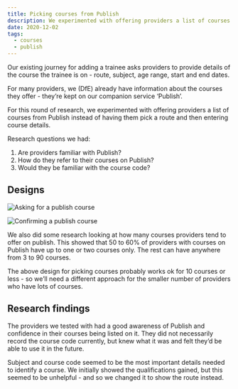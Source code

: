 ```yaml
---
title: Picking courses from Publish
description: We experimented with offering providers a list of courses from Publish instead of having them pick a route and then entering course details
date: 2020-12-02
tags:
  - courses
  - publish
---
```


Our existing journey for adding a trainee asks providers to provide details of the course the trainee is on - route, subject, age range, start and end dates.

For many providers, we (DfE) already have information about the courses they offer - they’re kept on our companion service ‘Publish’.

For this round of research, we experimented with offering providers a list of courses from Publish instead of having them pick a route and then entering course details.

Research questions we had:

1. Are providers familiar with Publish?
2. How do they refer to their courses on Publish?
3. Would they be familiar with the course code?

## Designs

![Asking for a publish course](asking-for-a-publish-course.png "Asking for a publish course")

![Confirming a publish course](confirming-a-publish-course.png "Confirming a publish course")

We also did some research looking at how many courses providers tend to offer on publish. This showed that 50 to 60% of providers with courses on Publish have up to one or two courses only. The rest can have anywhere from 3 to 90 courses.

The above design for picking courses probably works ok for 10 courses or less - so we’ll need a different approach for the smaller number of providers who have lots of courses.

## Research findings

The providers we tested with had a good awareness of Publish and confidence in their courses being listed on it. They did not necessarily record the course code currently, but knew what it was and felt they’d be able to use it in the future.

Subject and course code seemed to be the most important details needed to identify a course. We initially showed the qualifications gained, but this seemed to be unhelpful - and so we changed it to show the route instead.
